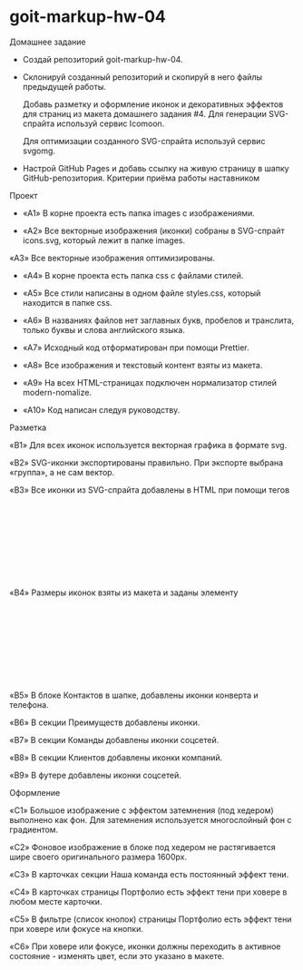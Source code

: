 # goit-markup-hw-04

Домашнее задание

- Создай репозиторий goit-markup-hw-04.
- Склонируй созданный репозиторий и скопируй в него файлы предыдущей работы.

  Добавь разметку и оформление иконок и декоративных эффектов для страниц из
  макета домашнего задания #4. Для генерации SVG-спрайта используй сервис
  Icomoon.

  Для оптимизации созданного SVG-спрайта используй сервис svgomg.

- Настрой GitHub Pages и добавь ссылку на живую страницу в шапку
  GitHub-репозитория. Критерии приёма работы наставником

Проект

- «A1» В корне проекта есть папка images с изображениями.

- «A2» Все векторные изображения (иконки) собраны в SVG-спрайт icons.svg,
  который лежит в папке images.

«A3» Все векторные изображения оптимизированы.

- «A4» В корне проекта есть папка css с файлами стилей.

- «A5» Все стили написаны в одном файле styles.css, который находится в папке
  css.

- «A6» В названиях файлов нет заглавных букв, пробелов и транслита, только буквы
  и слова английского языка.

- «A7» Исходный код отформатирован при помощи Prettier.

- «A8» Все изображения и текстовый контент взяты из макета.

- «A9» На всех HTML-страницах подключен нормализатор стилей modern-nomalize.

- «A10» Код написан следуя руководству.

Разметка

«B1» Для всех иконок используется векторная графика в формате svg.

«B2» SVG-иконки экспортированы правильно. При экспорте выбрана «группа», а не
сам вектор.

«B3» Все иконки из SVG-спрайта добавлены в HTML при помощи тегов <svg> и <use>

«B4» Размеры иконок взяты из макета и заданы элементу <svg> в HTML-файле.

«B5» В блоке Контактов в шапке, добавлены иконки конверта и телефона.

«B6» В секции Преимуществ добавлены иконки.

«B7» В секции Команды добавлены иконки соцсетей.

«B8» В секции Клиентов добавлены иконки компаний.

«B9» В футере добавлены иконки соцсетей.

Оформление

«C1» Большое изображение с эффектом затемнения (под хедером) выполнено как фон.
Для затемнения используется многослойный фон с градиентом.

«C2» Фоновое изображение в блоке под хедером не растягивается шире своего
оригинального размера 1600рх.

«C3» В карточках секции Наша команда есть постоянный эффект тени.

«C4» В карточках страницы Портфолио есть эффект тени при ховере в любом месте
карточки.

«C5» В фильтре (список кнопок) страницы Портфолио есть эффект тени при ховере
или фокусе на кнопки.

«C6» При ховере или фокусе, иконки должны переходить в активное состояние -
изменять цвет, если это указано в макете.
